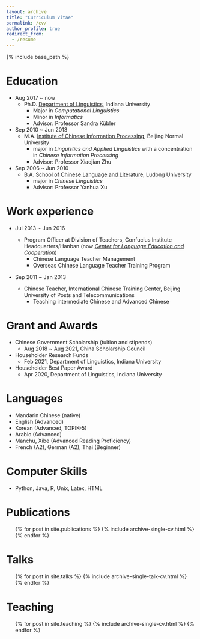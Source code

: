 ```yaml
---
layout: archive
title: "Curriculum Vitae"
permalink: /cv/
author_profile: true
redirect_from:
  - /resume
---
```


{% include base_path %}

Education
======
* Aug 2017 ~ now
	* Ph.D. [Department of Linguistics](https://linguistics.indiana.edu/), Indiana University
		* Major in _Computational Linguistics_
		* Minor in _Informatics_
		* Advisor: Professor Sandra Kübler
* Sep 2010 ~ Jun 2013
	* M.A. [Institute of Chinese Information Processing](http://icip.bnu.edu.cn/), Beijing Normal University
		* major in _Linguistics and Applied Linguistics_ with a concentration in _Chinese Information Processing_
		* Advisor: Professor Xiaojian Zhu
* Sep 2006 ~ Jun 2010
	* B.A. [School of Chinese Language and Literature](http://www.chinese.ldu.edu.cn/), Ludong University
		* major in _Chinese Linguistics_
		* Advisor: Professor Yanhua Xu

	

Work experience
======
* Jul 2013 ~ Jun 2016
	* Program Officer at Division of Teachers, Confucius Institute Headquarters/Hanban (now [_Center for Language Education and Cooperation_](http://www.chinese.cn/page/#/pcpage/mainpage))
		* Chinese Language Teacher Management
		* Overseas Chinese Language Teacher Training Program

* Sep 2011 ~ Jan 2013
	* Chinese Teacher, International Chinese Training Center, Beijing University of Posts and Telecommunications
		* Teaching intermediate Chinese and Advanced Chinese


Grant and Awards
======
* Chinese Government Scholarship (tuition and stipends)
	* Aug 2018 ~ Aug 2021, China Scholarship Council
* Householder Research Funds
	* Feb 2021, Department of Linguistics, Indiana University
* Householder Best Paper Award
	* Apr 2020, Department of Linguistics, Indiana University
  
Languages
======
* Mandarin Chinese (native)
* English (Advanced)
* Korean (Advanced, TOPIK-5)
* Arabic (Advanced)
* Manchu, Xibe (Advanced Reading Proficiency)
* French (A2), German (A2), Thai (Beginner)


Computer Skills
======
* Python, Java, R, Unix, Latex, HTML



Publications
======
  <ul>{% for post in site.publications %}
    {% include archive-single-cv.html %}
  {% endfor %}</ul>
  
Talks
======
  <ul>{% for post in site.talks %}
    {% include archive-single-talk-cv.html %}
  {% endfor %}</ul>
  
Teaching
======
  <ul>{% for post in site.teaching %}
    {% include archive-single-cv.html %}
  {% endfor %}</ul>
  
